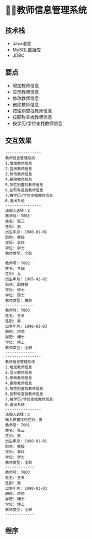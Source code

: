 # 👩‍🏫教师信息管理系统
<MyGlobalComponent />

## 技术栈
- Java语言
- MySQL数据库
- JDBC

## 要点
- 增加教师信息
- 显示教师信息
- 修改教师信息
- 删除教师信息
- 按性别查找教师信息
- 按职称查找教师信息
- 按学历/学位查找教师信息



## 交互效果

```shell
----------------
教师信息管理系统
1.增加教师信息
2.显示教师信息
3.修改教师信息
4.删除教师信息
5.按性别查找教师信息
6.按职称查找教师信息
7.按学历/学位查找教师信息
0.退出系统
----------------
请输入选择：2
教师号: T001
姓名: 张三
性别: 男
出生年月: 1980-01-01
职称: 教授
学历: 本科
学位: 学士
教师类型: 全职
-------------
教师号: T002
姓名: 李四
性别: 女
出生年月: 1985-02-02
职称: 副教授
学历: 硕士
学位: 硕士
教师类型: 兼职
-------------
教师号: T003
姓名: 王五
性别: 男
出生年月: 1990-03-03
职称: 讲师
学历: 博士
学位: 博士
教师类型: 全职
-------------
----------------
教师信息管理系统
1.增加教师信息
2.显示教师信息
3.修改教师信息
4.删除教师信息
5.按性别查找教师信息
6.按职称查找教师信息
7.按学历/学位查找教师信息
0.退出系统
----------------
请输入选择：5
输入要查找的性别：男
教师号: T001
姓名: 张三
性别: 男
出生年月: 1980-01-01
职称: 教授
学历: 本科
学位: 学士
教师类型: 全职
-------------
教师号: T003
姓名: 王五
性别: 男
出生年月: 1990-03-03
职称: 讲师
学历: 博士
学位: 博士
教师类型: 全职
-------------

```

## 程序
<!-- ![](http://cdn.qiniu.liyansheng.top/img/20240625212114.png) -->
<PaymentButton :productId="170" />